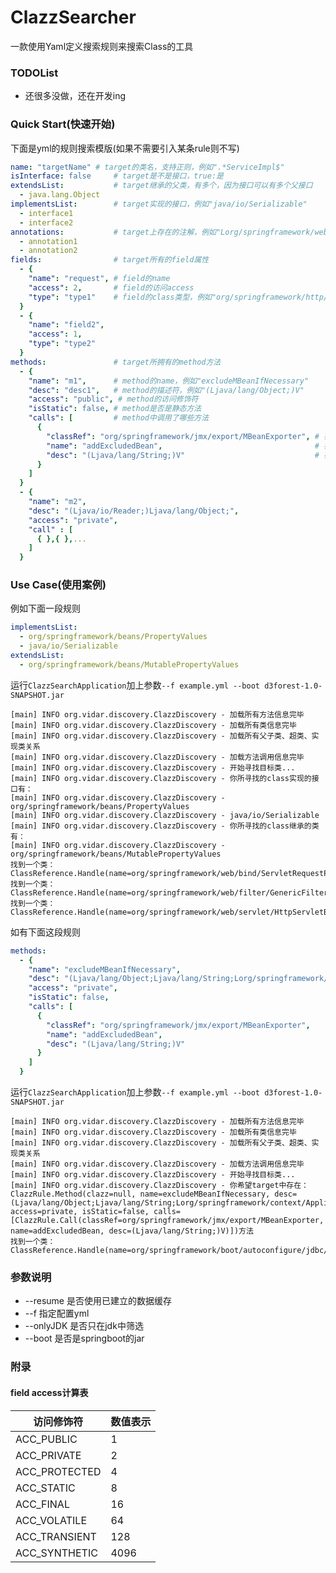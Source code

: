 # ClazzSearcher
一款使用Yaml定义搜索规则来搜索Class的工具
### TODOList
- 还很多没做，还在开发ing
### Quick Start(快速开始)
下面是yml的规则搜索模版(如果不需要引入某条rule则不写)
```yaml
name: "targetName" # target的类名，支持正则，例如".*ServiceImpl$"
isInterface: false     # target是不是接口，true:是
extendsList:           # target继承的父类，有多个，因为接口可以有多个父接口
  - java.lang.Object
implementsList:        # target实现的接口，例如"java/io/Serializable"
  - interface1
  - interface2
annotations:           # target上存在的注解，例如"Lorg/springframework/web/bind/annotation/RestController;"
  - annotation1
  - annotation2
fields:                # target所有的field属性
  - {
    "name": "request", # field的name
    "access": 2,       # field的访问access
    "type": "type1"    # field的class类型，例如"org/springframework/http/server/reactive/ServerHttpRequest"
  }
  - {
    "name": "field2",
    "access": 1,
    "type": "type2"
  }
methods:               # target所拥有的method方法
  - {
    "name": "m1",      # method的name，例如"excludeMBeanIfNecessary"
    "desc": "desc1",   # method的描述符，例如"(Ljava/lang/Object;)V"
    "access": "public", # method的访问修饰符
    "isStatic": false, # method是否是静态方法
    "calls": [         # method中调用了哪些方法
      {
        "classRef": "org/springframework/jmx/export/MBeanExporter", # 被调用方法的类
        "name": "addExcludedBean",                                  # 被调用方法的名
        "desc": "(Ljava/lang/String;)V"                             # 被调用方法的方法描述
      }
    ]
  }
  - {
    "name": "m2",
    "desc": "(Ljava/io/Reader;)Ljava/lang/Object;",
    "access": "private",
    "call" : [
      { },{ },...
    ]
  }

```
### Use Case(使用案例)
例如下面一段规则
```yaml
implementsList:
  - org/springframework/beans/PropertyValues
  - java/io/Serializable
extendsList:
  - org/springframework/beans/MutablePropertyValues
```
运行`ClazzSearchApplication`加上参数`--f example.yml --boot d3forest-1.0-SNAPSHOT.jar`
```
[main] INFO org.vidar.discovery.ClazzDiscovery - 加载所有方法信息完毕
[main] INFO org.vidar.discovery.ClazzDiscovery - 加载所有类信息完毕
[main] INFO org.vidar.discovery.ClazzDiscovery - 加载所有父子类、超类、实现类关系
[main] INFO org.vidar.discovery.ClazzDiscovery - 加载方法调用信息完毕
[main] INFO org.vidar.discovery.ClazzDiscovery - 开始寻找目标类...
[main] INFO org.vidar.discovery.ClazzDiscovery - 你所寻找的class实现的接口有：
[main] INFO org.vidar.discovery.ClazzDiscovery - org/springframework/beans/PropertyValues
[main] INFO org.vidar.discovery.ClazzDiscovery - java/io/Serializable
[main] INFO org.vidar.discovery.ClazzDiscovery - 你所寻找的class继承的类有：
[main] INFO org.vidar.discovery.ClazzDiscovery - org/springframework/beans/MutablePropertyValues
找到一个类：ClassReference.Handle(name=org/springframework/web/bind/ServletRequestParameterPropertyValues)
找到一个类：ClassReference.Handle(name=org/springframework/web/filter/GenericFilterBean$FilterConfigPropertyValues)
找到一个类：ClassReference.Handle(name=org/springframework/web/servlet/HttpServletBean$ServletConfigPropertyValues)
```

如有下面这段规则
```yaml
methods:
  - {
    "name": "excludeMBeanIfNecessary",
    "desc": "(Ljava/lang/Object;Ljava/lang/String;Lorg/springframework/context/ApplicationContext;)V",
    "access": "private",
    "isStatic": false,
    "calls": [
      {
        "classRef": "org/springframework/jmx/export/MBeanExporter",
        "name": "addExcludedBean",
        "desc": "(Ljava/lang/String;)V"
      }
    ]
  }
```
运行`ClazzSearchApplication`加上参数`--f example.yml --boot d3forest-1.0-SNAPSHOT.jar`
```
[main] INFO org.vidar.discovery.ClazzDiscovery - 加载所有方法信息完毕
[main] INFO org.vidar.discovery.ClazzDiscovery - 加载所有类信息完毕
[main] INFO org.vidar.discovery.ClazzDiscovery - 加载所有父子类、超类、实现类关系
[main] INFO org.vidar.discovery.ClazzDiscovery - 加载方法调用信息完毕
[main] INFO org.vidar.discovery.ClazzDiscovery - 开始寻找目标类...
[main] INFO org.vidar.discovery.ClazzDiscovery - 你希望target中存在：ClazzRule.Method(clazz=null, name=excludeMBeanIfNecessary, desc=(Ljava/lang/Object;Ljava/lang/String;Lorg/springframework/context/ApplicationContext;)V, access=private, isStatic=false, calls=[ClazzRule.Call(classRef=org/springframework/jmx/export/MBeanExporter, name=addExcludedBean, desc=(Ljava/lang/String;)V)])方法
找到一个类：ClassReference.Handle(name=org/springframework/boot/autoconfigure/jdbc/JndiDataSourceAutoConfiguration)
```
### 参数说明
- --resume 是否使用已建立的数据缓存
- --f 指定配置yml
- --onlyJDK 是否只在jdk中筛选
- --boot 是否是springboot的jar
### 附录
#### field access计算表
| 访问修饰符 | 数值表示 |
| --------- | ------- |
| ACC_PUBLIC | 1       |
| ACC_PRIVATE | 2      |
| ACC_PROTECTED | 4    |
| ACC_STATIC | 8       |
| ACC_FINAL | 16       |
| ACC_VOLATILE | 64    |
| ACC_TRANSIENT | 128  |
| ACC_SYNTHETIC | 4096 |
